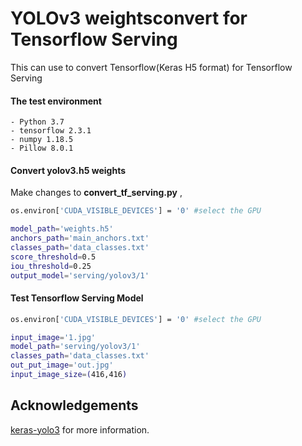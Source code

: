 # YOLOv3 weightsconvert for Tensorflow Serving

This can use to convert Tensorflow(Keras H5 format) for Tensorflow Serving


#### The test environment 

    - Python 3.7
    - tensorflow 2.3.1
    - numpy 1.18.5
    - Pillow 8.0.1


####  Convert yolov3.h5 weights  

Make changes to **convert_tf_serving.py** , 

```bash
os.environ['CUDA_VISIBLE_DEVICES'] = '0' #select the GPU 

model_path='weights.h5'  
anchors_path='main_anchors.txt'
classes_path='data_classes.txt'
score_threshold=0.5 
iou_threshold=0.25               
output_model='serving/yolov3/1'

```

####  Test Tensorflow Serving Model  

```bash
os.environ['CUDA_VISIBLE_DEVICES'] = '0' #select the GPU 

input_image='1.jpg'
model_path='serving/yolov3/1'
classes_path='data_classes.txt'
out_put_image='out.jpg'
input_image_size=(416,416)

```


## Acknowledgements

 [keras-yolo3](https://github.com/qqwweee/keras-yolo3) for more information.
